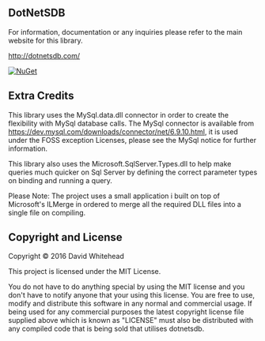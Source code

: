 ## DotNetSDB
For information, documentation or any inquiries please refer to the main website for this library.

http://dotnetsdb.com/

[![NuGet](https://img.shields.io/nuget/v/DotNetSDB.svg?maxAge=3600)](https://www.nuget.org/packages/DotNetSDB/)

## Extra Credits
This library uses the MySql.data.dll connector in order to create the flexibility with MySql database calls. The MySql connector is available from https://dev.mysql.com/downloads/connector/net/6.9.10.html, it is used under the FOSS exception Licenses, please see the MySql notice for further information.


This library also uses the Microsoft.SqlServer.Types.dll to help make queries much quicker on Sql Server by defining the correct parameter types on binding and running a query.

Please Note: The project uses a small application i built on top of Microsoft's ILMerge in ordered to merge all the required DLL files into a single file on compiling.


## Copyright and License
Copyright &copy; 2016 David Whitehead

This project is licensed under the MIT License.

You do not have to do anything special by using the MIT license and you don't have to notify anyone that your using this license. You are free to use, modify and distribute this software in any normal and commercial usage. If being used for any commercial purposes the latest copyright license file supplied above which is known as "LICENSE" must also be distributed with any compiled code that is being sold that utilises dotnetsdb.
